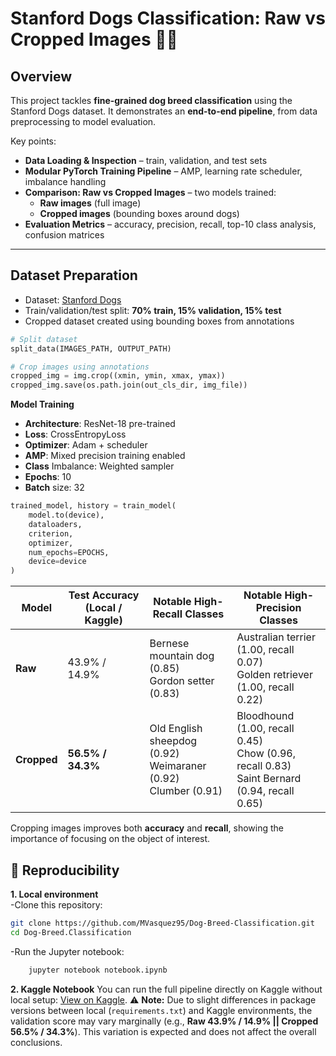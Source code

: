 # Stanford Dogs Classification: Raw vs Cropped Images 🐕‍🦺

## Overview

This project tackles **fine-grained dog breed classification** using the Stanford Dogs dataset. It demonstrates an **end-to-end pipeline**, from data preprocessing to model evaluation.

Key points:

- **Data Loading & Inspection** – train, validation, and test sets
- **Modular PyTorch Training Pipeline** – AMP, learning rate scheduler, imbalance handling
- **Comparison: Raw vs Cropped Images** – two models trained:
  - **Raw images** (full image)
  - **Cropped images** (bounding boxes around dogs)
- **Evaluation Metrics** – accuracy, precision, recall, top-10 class analysis, confusion matrices

---

## Dataset Preparation

- Dataset: [Stanford Dogs](http://vision.stanford.edu/aditya86/ImageNetDogs/)  
- Train/validation/test split: **70% train, 15% validation, 15% test**  
- Cropped dataset created using bounding boxes from annotations  

```python
# Split dataset
split_data(IMAGES_PATH, OUTPUT_PATH)

# Crop images using annotations
cropped_img = img.crop((xmin, ymin, xmax, ymax))
cropped_img.save(os.path.join(out_cls_dir, img_file))
```
**Model Training**
- **Architecture**: ResNet-18 pre-trained  
- **Loss**: CrossEntropyLoss  
- **Optimizer**: Adam + scheduler  
- **AMP**: Mixed precision training enabled  
- **Class** Imbalance: Weighted sampler  
- **Epochs**: 10  
- **Batch** size: 32

```python
trained_model, history = train_model(
    model.to(device),
    dataloaders,
    criterion,
    optimizer,
    num_epochs=EPOCHS,
    device=device
)
```

| Model   | Test Accuracy (Local / Kaggle) | Notable High-Recall Classes | Notable High-Precision Classes |
|---------|-------------------------------|-----------------------------|--------------------------------|
| **Raw**     | 43.9% / 14.9%         | Bernese mountain dog (0.85) <br> Gordon setter (0.83) | Australian terrier (1.00, recall 0.07) <br> Golden retriever (1.00, recall 0.22) |
| **Cropped** | **56.5% / 34.3%**     | Old English sheepdog (0.92) <br> Weimaraner (0.92) <br> Clumber (0.91) | Bloodhound (1.00, recall 0.45) <br> Chow (0.96, recall 0.83) <br> Saint Bernard (0.94, recall 0.65) |

Cropping images improves both **accuracy** and **recall**, showing the importance of focusing on the object of interest.

## 🚀 Reproducibility

**1. Local environment**  
-Clone this repository:
   ```bash
   git clone https://github.com/MVasquez95/Dog-Breed-Classification.git
   cd Dog-Breed.Classification
   ```
-Run the Jupyter notebook:
```bash
    jupyter notebook notebook.ipynb
```
**2. Kaggle Notebook** 
You can run the full pipeline directly on Kaggle without local setup:
[View on Kaggle](https://www.kaggle.com/code/crowwick/dog-breed-classification-with-deep-learning?scriptVersionId=260170594).
⚠️ **Note:** Due to slight differences in package versions between local (`requirements.txt`) and Kaggle environments, the validation score may vary marginally (e.g., **Raw	43.9% / 14.9% || Cropped	56.5% / 34.3%**). 
This variation is expected and does not affect the overall conclusions.